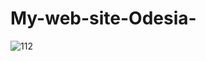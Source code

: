 # My-web-site-Odesia-
![112](https://github.com/Emreodesia/My-web-site-Odesia-/assets/115417234/dcf7e8fd-971d-40dd-9f20-ff97617d6fe3)

